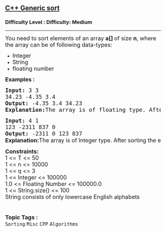 <h2><a href="https://www.geeksforgeeks.org/problems/c-generic-sort/1">C++ Generic sort</a></h2><h3>Difficulty Level : Difficulty: Medium</h3><hr><div class="problems_problem_content__Xm_eO"><p><span style="font-size: 18px;">You need to sort elements of an array <strong>a[]&nbsp;</strong>of size&nbsp;<strong>n</strong>,&nbsp;where the array can be of following data-types:</span></p>
<ul>
<li><span style="font-size: 18px;">Integer</span></li>
<li><span style="font-size: 18px;">String</span></li>
<li><span style="font-size: 18px;">floating number</span></li>
</ul>
<p><span style="font-size: 18px;"><strong>Examples :</strong> <strong> </strong></span></p>
<pre><span style="font-size: 18px;"><strong>Input: </strong>3 3
34.23 -4.35 3.4
<strong>Output: </strong>-4.35 3.4 34.23&nbsp;
<strong>Explanation:</strong>The array is of floating type. After sorting the elements of array are as such: -4.35 3.4 34.23
</span></pre>
<pre><span style="font-size: 18px;"><strong>Input: </strong>4 1
123 -2311 837 0 
<strong>Output: </strong>-2311 0 123 837 <br></span><strong style="font-size: 18px; font-family: -apple-system, BlinkMacSystemFont, 'Segoe UI', Roboto, Oxygen, Ubuntu, Cantarell, 'Open Sans', 'Helvetica Neue', sans-serif;">Explanation:</strong><span style="font-size: 18px; font-family: -apple-system, BlinkMacSystemFont, 'Segoe UI', Roboto, Oxygen, Ubuntu, Cantarell, 'Open Sans', 'Helvetica Neue', sans-serif;">The array is of Integer type. After sorting the elements of array are as such:<span style="font-size: 14pt;"> </span></span><span style="font-size: 14pt;">-2311 0 123 837 </span></pre>
<p><span style="font-size: 18px;"><strong>Constraints:</strong><br>1 &lt;= T &lt;= 50<br>1 &lt;= n &lt;= 10000<br>1 &lt;= q &lt;= 3<br>1 &lt;= Integer &lt;= 100000<br>1.0 &lt;= Floating Number &lt;= 100000.0<br>1 &lt;= String.size() &lt;= 100<br>String consists of only lowercase English alphabets</span></p></div><br><p><span style=font-size:18px><strong>Topic Tags : </strong><br><code>Sorting</code>&nbsp;<code>Misc</code>&nbsp;<code>CPP</code>&nbsp;<code>Algorithms</code>&nbsp;